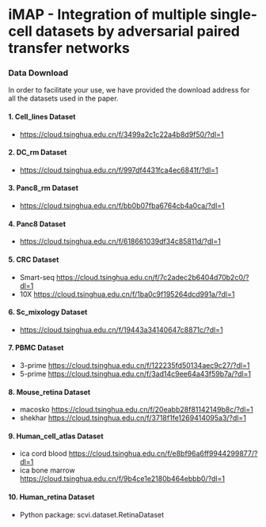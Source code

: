 
# iMAP - Integration of multiple single-cell datasets by adversarial paired transfer networks

### Data Download

In order to facilitate your use, we have provided the download address for all the datasets used in the paper.

#### 1. Cell_lines Dataset

<ul>
    <li><a href=https://cloud.tsinghua.edu.cn/f/3499a2c1c22a4b8d9f50/?dl=1>https://cloud.tsinghua.edu.cn/f/3499a2c1c22a4b8d9f50/?dl=1</a></li>
</ul>

#### 2. DC_rm Dataset

<ul>
    <li><a href=https://cloud.tsinghua.edu.cn/f/997df4431fca4ec6841f/?dl=1>https://cloud.tsinghua.edu.cn/f/997df4431fca4ec6841f/?dl=1</a></li>
</ul>

#### 3. Panc8_rm Dataset

<ul>
    <li><a href=https://cloud.tsinghua.edu.cn/f/bb0b07fba6764cb4a0ca/?dl=1>https://cloud.tsinghua.edu.cn/f/bb0b07fba6764cb4a0ca/?dl=1</a></li>
</ul>

#### 4. Panc8 Dataset

<ul>
    <li><a href=https://cloud.tsinghua.edu.cn/f/618661039df34c85811d/?dl=1>https://cloud.tsinghua.edu.cn/f/618661039df34c85811d/?dl=1</a></li>
</ul>

#### 5. CRC Dataset

<ul>
    <li>Smart-seq <a href=https://cloud.tsinghua.edu.cn/f/7c2adec2b6404d70b2c0/?dl=1>https://cloud.tsinghua.edu.cn/f/7c2adec2b6404d70b2c0/?dl=1</a></li>
    <li>10X <a href=https://cloud.tsinghua.edu.cn/f/1ba0c9f195264dcd991a/?dl=1>https://cloud.tsinghua.edu.cn/f/1ba0c9f195264dcd991a/?dl=1</a></li>
</ul>

#### 6. Sc_mixology Dataset

<ul>
    <li><a href=https://cloud.tsinghua.edu.cn/f/19443a34140647c8871c/?dl=1>https://cloud.tsinghua.edu.cn/f/19443a34140647c8871c/?dl=1</a></li>
</ul>

#### 7. PBMC Dataset

<ul>
    <li>3-prime <a href=https://cloud.tsinghua.edu.cn/f/122235fd50134aec9c27/?dl=1>https://cloud.tsinghua.edu.cn/f/122235fd50134aec9c27/?dl=1</a></li>
    <li>5-prime <a href=https://cloud.tsinghua.edu.cn/f/3ad14c9ee64a43f59b7a/?dl=1>https://cloud.tsinghua.edu.cn/f/3ad14c9ee64a43f59b7a/?dl=1</a></li>
</ul>

#### 8. Mouse_retina Dataset

<ul>
    <li>macosko <a href=https://cloud.tsinghua.edu.cn/f/20eabb28f81142149b8c/?dl=1>https://cloud.tsinghua.edu.cn/f/20eabb28f81142149b8c/?dl=1</a></li>
    <li>shekhar <a href=https://cloud.tsinghua.edu.cn/f/3718f1fe1269414095a3/?dl=1>https://cloud.tsinghua.edu.cn/f/3718f1fe1269414095a3/?dl=1</a></li>
</ul>


#### 9. Human_cell_atlas Dataset

<ul>
    <li>ica cord blood <a href=https://cloud.tsinghua.edu.cn/f/e8bf96a6ff9944299877/?dl=1>https://cloud.tsinghua.edu.cn/f/e8bf96a6ff9944299877/?dl=1</a></li>
    <li>ica bone marrow <a href=https://cloud.tsinghua.edu.cn/f/9b4ce1e2180b464ebbb0/?dl=1>https://cloud.tsinghua.edu.cn/f/9b4ce1e2180b464ebbb0/?dl=1</a></li>
</ul>

#### 10. Human_retina Dataset

<ul>
    <li>Python package: scvi.dataset.RetinaDataset</li>
</ul>
